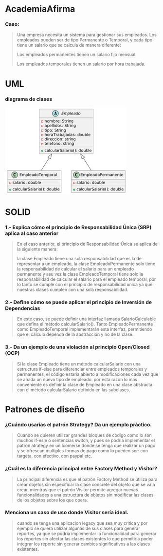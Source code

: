 # AcademiaAfirma

### Caso:
> Una empresa necesita un sistema para gestionar sus empleados. Los empleados pueden ser de tipo Permanente o Temporal, y cada tipo tiene un salario que se calcula de manera diferente:
>
> Los empleados permanentes tienen un salario fijo mensual.
>
> Los empleados temporales tienen un salario por hora trabajada.

# UML
### diagrama de clases 
<img src="./images/diagrama.png" width="400" />

# SOLID
### 1.- Explica cómo el principio de Responsabilidad Única (SRP) aplica al caso anterior
> En el caso anterior, el principio de Responsabilidad Única se aplica de la siguiente manera:
> 
> la clase Empleado tiene una sola responsabilidad que es la de representar a un empleado, la clase EmpleadoPermanente solo tiene la responsabilidad de calcular el salario para un empleado permanente y asu vez la clase EmpleadoTemporal tiene solo la responsabilidad de calcular el salario para el empleado temporal, por lo tanto se cumple con el principio de responsabilidad unica ya que nuestras clases cumplen con una sola responsabilidad.

### 2.- Define cómo se puede aplicar el principio de Inversión de Dependencias
> En este caso, se puede definir una interfaz  llamada SalarioCalculable que defina el método calcularSalario(). Tanto EmpleadoPermanente como EmpleadoTemporal implementarán esta interfaz, permitiendo que el cálculo dependa de la abstracción y no de la clase.

### 3.- Da un ejemplo de una violación al principio Open/Closed (OCP)
> Si la clase Empleado tiene un método calcularSalario con una estructura if-else para diferenciar entre empleados temporales y permanentes, el código estaría abierto a modificaciones cada vez que se añada un nuevo tipo de empleado. por esta razon lo mas conveniente es definir la clase de Empleado en una clase abstracta con el método calcularSalario definido en las subclases.

# Patrones de diseño
### ¿Cuándo usarías el patrón Strategy? Da un ejemplo práctico.
>Cuando se quieren utilizar grandes bloques de codigo como lo son muchos if-esle o sentencias switch, y pues se podria implementar el patron atrategy en un Icomerse donde se tenga que realizar un pago y se ofrescan multiples formas de pago como lo pueden ser: con targeta, con efectivo, con paypal etc.

###  ¿Cuál es la diferencia principal entre Factory Method y Visitor? 
>La principal diferencia es que el patrón Factory Method se utiliza para crear objetos sin especificar la clase concrete del objeto que se va a crear, mientras que el patrón Visitor permite agregar nuevas funcionalidades a una estructura de objetos sin modificar las clases de los objetos sobre los que opera.

###  Menciona un caso de uso donde Visitor sería ideal.
> cuando se tenga una aplicacion legacy que sea muy critica y por ejemplo se quiera utilizar algunas de sus clases para generar reportes, ya que se podria implementar la funcionalidad para generar los reportes sin afectar las clases existentes lo que permitiria poder integrar los reporte sin generar cambios significativos a las clases existentes.
